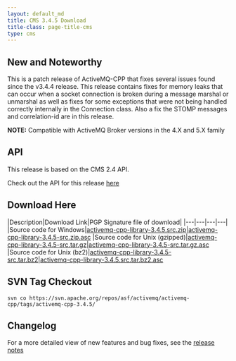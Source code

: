 ```yaml
---
layout: default_md
title: CMS 3.4.5 Download
title-class: page-title-cms
type: cms
---
```


New and Noteworthy
------------------

This is a patch release of ActiveMQ-CPP that fixes several issues found since the v3.4.4 release. This release contains fixes for memory leaks that can occur when a socket connection is broken during a message marshal or unmarshal as well as fixes for some exceptions that were not being handled correctly internally in the Connection class. Also a fix the STOMP messages and correlation-id are in this release.

**NOTE:** Compatible with ActiveMQ Broker versions in the 4.X and 5.X family

API
---

This release is based on the CMS 2.4 API.

Check out the API for this release [here](http://activemq.apache.org/cms/api_docs/activemqcpp-3.4.0/html)

Download Here
-------------

|Description|Download Link|PGP Signature file of download|
|---|---|---|---|
|Source code for Windows|[activemq-cpp-library-3.4.5.src.zip](http://archive.apache.org/dist/activemq/activemq-cpp/source/activemq-cpp-library-3.4.5-src.zip)|[activemq-cpp-library-3.4.5-src.zip.asc](http://archive.apache.org/dist/activemq/activemq-cpp/source/activemq-cpp-library-3.4.5-src.zip.asc)
|Source code for Unix (gzipped)|[activemq-cpp-library-3.4.5-src.tar.gz](http://archive.apache.org/dist/activemq/activemq-cpp/source/activemq-cpp-library-3.4.5-src.tar.gz)|[activemq-cpp-library-3.4.5-src.tar.gz.asc](http://archive.apache.org/dist/activemq/activemq-cpp/source/activemq-cpp-library-3.4.5-src.tar.gz.asc)
|Source code for Unix (bz2)|[activemq-cpp-library-3.4.5-src.tar.bz2](http://archive.apache.org/dist/activemq/activemq-cpp/source/activemq-cpp-library-3.4.5-src.tar.bz2)|[activemq-cpp-library-3.4.5.src.tar.bz2.asc](http://archive.apache.org/dist/activemq/activemq-cpp/source/activemq-cpp-library-3.4.5-src.tar.bz2.asc)

SVN Tag Checkout
----------------
```
svn co https://svn.apache.org/repos/asf/activemq/activemq-cpp/tags/activemq-cpp-3.4.5/
```

Changelog
---------

For a more detailed view of new features and bug fixes, see the [release notes](https://issues.apache.org/jira/secure/ReleaseNote.jspa?projectId=12311207&version=12323248)

